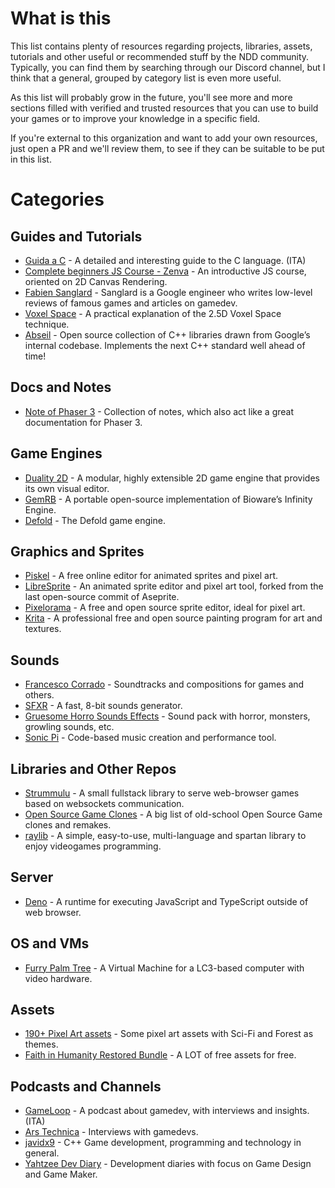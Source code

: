 # What is this 
This list contains plenty of resources regarding projects, libraries, assets, tutorials and other useful or recommended stuff by the NDD community.
Typically, you can find them by searching through our Discord channel, but I think that a general, grouped by category list is even more useful.  

As this list will probably grow in the future, you'll see more and more sections filled with verified and trusted resources that you can use to build your games or to improve your knowledge in a specific field.  

If you're external to this organization and want to add your own resources, just open a PR and we'll review them, to see if they can be suitable to be put in this list.  

# Categories

## Guides and Tutorials
- [Guida a C](https://www.fabiomanganiello.com/guidac.pdf) - A detailed and interesting guide to the C language. (ITA)
- [Complete beginners JS Course - Zenva](https://academy.zenva.com/course/the-complete-beginners-javascript-course/) - An introductive JS course, oriented on 2D Canvas Rendering.
- [Fabien Sanglard](https://fabiensanglard.net/) - Sanglard is a Google engineer who writes low-level reviews of famous games and articles on gamedev.
- [Voxel Space](https://github.com/s-macke/VoxelSpace) - A practical explanation of the 2.5D Voxel Space technique.
- [Abseil](https://abseil.io) - Open source collection of C++ libraries drawn from Google’s internal codebase. Implements the next C++ standard well ahead of time!

## Docs and Notes
- [Note of Phaser 3](https://rexrainbow.github.io/phaser3-rex-notes/docs/site/index.html) - Collection of notes, which also act like a great documentation for Phaser 3.

## Game Engines
- [Duality 2D](https://www.duality2d.net/) - A modular, highly extensible 2D game engine that provides its own visual editor.
- [GemRB](https://gemrb.github.io/) - A portable open-source implementation of Bioware’s Infinity Engine.
- [Defold](https://github.com/defold/defold) - The Defold game engine.

## Graphics and Sprites
- [Piskel](https://www.piskelapp.com/) - A free online editor for animated sprites and pixel art.
- [LibreSprite](https://github.com/LibreSprite/LibreSprite) - An animated sprite editor and pixel art tool, forked from the last open-source commit of Aseprite.
- [Pixelorama](https://www.orama-interactive.com/pixelorama) - A free and open source sprite editor, ideal for pixel art.
- [Krita](https://krita.org/en/) - A professional free and open source painting program for art and textures.

## Sounds
- [Francesco Corrado](https://soundcloud.com/francesco-corrado-846828) - Soundtracks and compositions for games and others.
- [SFXR](https://www.drpetter.se/project_sfxr.html) - A fast, 8-bit sounds generator.
- [Gruesome Horro Sounds Effects](https://www.freetousesounds.com/how-to-create-gruesome-horror-sound-effects/) - Sound pack with horror, monsters, growling sounds, etc.
- [Sonic Pi](https://sonic-pi.net/) - Code-based music creation and performance tool.

## Libraries and Other Repos
- [Strummulu](https://github.com/vikkio88/strummulu) - A small fullstack library to serve web-browser games based on websockets communication.
- [Open Source Game Clones](https://osgameclones.com/) - A big list of old-school Open Source Game clones and remakes.
- [raylib](https://www.raylib.com/index.html) - A simple, easy-to-use, multi-language and spartan library to enjoy videogames programming.

## Server
- [Deno](https://deno.land/v1) - A runtime for executing JavaScript and TypeScript outside of web browser.

## OS and VMs
- [Furry Palm Tree](https://github.com/slaierno/furry-palm-tree) - A Virtual Machine for a LC3-based computer with video hardware.

## Assets
- [190+ Pixel Art assets](https://sunnysidegames.itch.io/190-free-pixel-art-assets-sci-fi-forest) - Some pixel art assets with Sci-Fi and Forest as themes.
- [Faith in Humanity Restored Bundle](https://itch.io/s/30973/faith-in-humanity-restored-bundle) - A LOT of free assets for free.

## Podcasts and Channels
- [GameLoop](https://podcasts.google.com/?feed=aHR0cDovL2ZlZWRzLmZlZWRidXJuZXIuY29tL0dhbWVMb29wUG9kY2FzdA&hl=en-GB) - A podcast about gamedev, with interviews and insights. (ITA)
- [Ars Technica](https://www.youtube.com/channel/UCCDU1fsmgvWljcW2aodfJsA) - Interviews with gamedevs.
- [javidx9](https://www.youtube.com/channel/UC-yuWVUplUJZvieEligKBkA/videos) - C++ Game development, programming and technology in general.
- [Yahtzee Dev Diary](https://www.youtube.com/playlist?list=PLFERI12uu5pltdQ40tPXm9j1ENoAG3wgH) - Development diaries with focus on Game Design and Game Maker.

